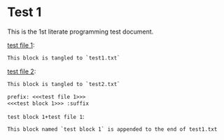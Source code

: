 # Test 1

This is the 1st literate programming test document.

[test file 1](test1.txt):
```txt
This block is tangled to `test1.txt`
```

[test file 2](test2.txt):
```txt
This block is tangled to `test2.txt`

prefix: <<<test file 1>>>
<<<test block 1>>> :suffix
```

`test block 1+test file 1`:
```txt
This block named `test block 1` is appended to the end of test1.txt
```
